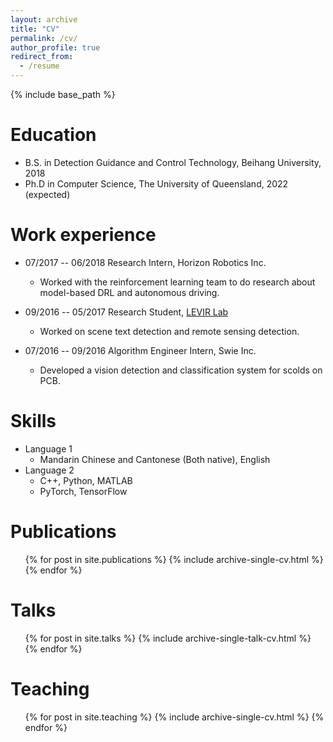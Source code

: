 ```yaml
---
layout: archive
title: "CV"
permalink: /cv/
author_profile: true
redirect_from:
  - /resume
---
```


{% include base_path %}

Education
======
* B.S. in Detection Guidance and Control Technology, Beihang University, 2018
* Ph.D in Computer Science, The University of Queensland, 2022 (expected)

Work experience
======
* 07/2017 -- 06/2018 Research Intern, Horizon Robotics Inc.
  * Worked with the reinforcement learning team to do research about model-based DRL and autonomous driving.

* 09/2016 -- 05/2017 Research Student, [LEVIR Lab](http://levir.buaa.edu.cn/)
  * Worked on scene text detection and remote sensing detection.

* 07/2016 -- 09/2016 Algorithm Engineer Intern, Swie Inc.
  * Developed a vision detection and classification system for scolds on PCB.
  
Skills
======
* Language 1
  * Mandarin Chinese and Cantonese (Both native), English
* Language 2
  * C++, Python, MATLAB
  * PyTorch, TensorFlow

Publications
======
  <ul>{% for post in site.publications %}
    {% include archive-single-cv.html %}
  {% endfor %}</ul>
  
Talks
======
  <ul>{% for post in site.talks %}
    {% include archive-single-talk-cv.html %}
  {% endfor %}</ul>
  
Teaching
======
  <ul>{% for post in site.teaching %}
    {% include archive-single-cv.html %}
  {% endfor %}</ul>
  
